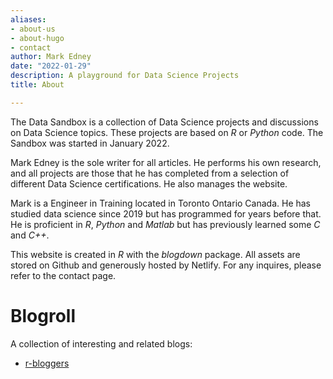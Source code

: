 ```yaml
---
aliases:
- about-us
- about-hugo
- contact
author: Mark Edney
date: "2022-01-29"
description: A playground for Data Science Projects
title: About

---
```


The Data Sandbox is a collection of Data Science projects and discussions on Data Science topics. These projects are based on *R* or *Python* code. The Sandbox was started in January 2022.

Mark Edney is the sole writer for all articles. He performs his own research, and all projects are those that he has completed from a selection of different Data Science certifications. He also manages the website. 

Mark is a Engineer in Training located in Toronto Ontario Canada. He has studied data science since 2019 but has programmed for years before that. He is proficient in *R*, *Python* and *Matlab* but has previously learned some *C* and *C++*. 

This website is created in *R* with the *blogdown* package. All assets are stored on Github and generously hosted by Netlify. For any inquires, please refer to the contact page. 

# Blogroll

A collection of interesting and related blogs:

*  [r-bloggers](http://www.r-bloggers.com/)